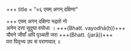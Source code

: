 +++
title = "०६ एयम् अगन् दक्षिणा"

+++
एयम् अगन् दक्षिणा भद्रतो नो  
अनेन दत्ता सुदुघा वयोधाः । +++(Bhatt. vayodhā(ḥ))+++  
यौवने जीवाँ अपि पृञ्चती जरा +++(Bhatt. (jarā))+++  
परा पितृभ्य उप सं पराणयात् ॥